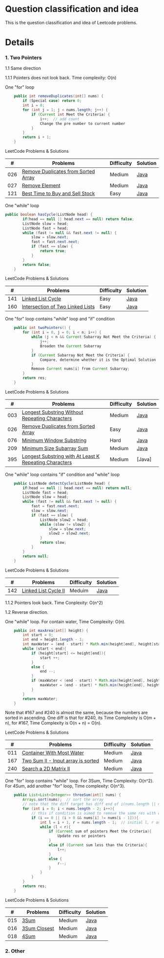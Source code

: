 Question classification and idea
===
This is the question classification and idea of Leetcode problems.

Details
===
### 1. Two Pointers
1.1 Same direction

1.1.1 Pointers does not look back. Time complexity: O(n)

One "for" loop
```Java
    public int removeDuplicates(int[] nums) {
        if (Special case) return 0;
        int i = 0;
        for (int j = 1; j < nums.length; j++) {
            if (Current int Meet the Criteria) {
                i++;  // add count
                Change the pre number to current number
            }   
        }
        return i + 1;
    }
```
LeetCode Problems & Solutions

| \# | Problems | Difficulty | Solution |
|----|----------|-----------|------|
| 026  | [Remove Duplicates from Sorted Array](https://leetcode.com/problems/remove-duplicates-from-sorted-array/) | Medium | [Java](./Code/26_Remove_Duplicates_from_Sorted_Array.java)
| 027  | [Remove Element](https://leetcode.com/problems/remove-element/) | Medium | [Java](./Code/27_Remove_Element.java)
| 121  | [Best Time to Buy and Sell Stock ](https://leetcode.com/problems/best-time-to-buy-and-sell-stock/) | Easy | [Java](./Code/121_Best_Time_to_Buy_and_Sell_Stock.java)

One "while" loop
```Java
public boolean hasCycle(ListNode head) {
        if(head == null || head.next == null) return false;
        ListNode slow = head;
        ListNode fast = head;
        while (fast != null && fast.next != null) {
            slow = slow.next;
            fast = fast.next.next;
            if (fast == slow) {
                return true;
            }             
        }
        return false;
    }
```
LeetCode Problems & Solutions

| \# | Problems | Difficulty | Solution |
|----|----------|-----------|------|
| 141  | [Linked List Cycle](https://leetcode.com/problems/linked-list-cycle/) | Easy | [Java](Code/141_Linked_List_Cycle.java)
| 160  | [Intersection of Two Linked Lists ](https://leetcode.com/problems/intersection-of-two-linked-lists/) | Easy | [Java](./Code/160_Intersection_of_Two_Linked_Lists.java)

One "for" loop contains "while" loop and "if" condition
```Java
    public int twoPointers() {
        for (int i = 0, j = 0; i < n; i++) {
            while (j < n && Current Subarray Not Meet the Criteria) {
                j++;
                Broaden the Current Subarray
            }
            if (Current Subarray Not Meet the Criteria) {
                Compare, determine whether it is the Optimal Solution
            }
            Remove Current nums[i] from Current Subarray;
        }
        return res;
    }
```
LeetCode Problems & Solutions

| \# | Problems | Difficulty | Solution |
|----|----------|-----------|------|
| 003  | [Longest Substring Without Repeating Characters](https://leetcode.com/problems/longest-substring-without-repeating-characters/) | Medium | [Java](./Code/3_Longest_Substring_Without_Repeating_Characters.java)
| 026  | [Remove Duplicates from Sorted Array](https://leetcode.com/problems/remove-duplicates-from-sorted-array/) | Easy| [Java](./Code/26_Remove_Duplicates_from_Sorted_Array.java)
| 076  | [Minimum Window Substring](https://leetcode.com/problems/minimum-window-substring/) | Hard| [Java](./Code/76_Minimum_Window_Substring.java)
| 209  | [Minimum Size Subarray Sum](https://leetcode.com/problems/minimum-size-subarray-sum/) | Medium| [Java](./Code/209_Minimum_Size_Subarray_Sum.java)
| 395  | [Longest Substring with At Least K Repeating Characters](https://leetcode.com/problems/longest-substring-with-at-least-k-repeating-characters/) | Medium| [Java]

One "while" loop contains "if" condition and "while" loop
```Java
    public ListNode detectCycle(ListNode head) {
        if(head == null || head.next == null) return null;
        ListNode fast = head;
        ListNode slow = head;
        while (fast != null && fast.next != null) {
            fast = fast.next.next;
            slow = slow.next;
            if (fast == slow) {
                ListNode slow2 = head;
                while (slow != slow2) {
                    slow = slow.next;
                    slow2 = slow2.next;
                }
                return slow;
            }
        }
        return null;
    }
```
LeetCode Problems & Solutions

| \# | Problems | Difficulty | Solution |
|----|----------|-----------|------|
| 142  | [Linked List Cycle II](https://leetcode.com/problems/linked-list-cycle-ii/submissions/) | Meduim | [Java](Code/142_Linked_List_Cycle_II.java)

1.1.2 Pointers look back. Time Conplexity: O(n^2)


1.2 Reverse direction. 

One "while" loop. For contain water, Time Complexity: O(n).
```Java
    public int maxArea(int[] height) {
        int start = 0;
        int end = height.length - 1;
        int maxWater = (end - start) * Math.min(height[end], height[start]);
        while (start < end){
            if (height[start] <= height[end]){
                start ++;
            }
            else {
                end --;
            }
            if (maxWater < (end - start) * Math.min(height[end], height[start])){
                maxWater = (end - start) * Math.min(height[end], height[start]);
            }
        }
        return maxWater;
    }
```
Note that #167 and #240 is almost the same, because the numbers are sorted in ascending. One diff is that for #240, its Time Complexity is O(m + n), for #167, Time Complexity is O(n + n) = O(n).

LeetCode Problems & Solutions

| \# | Problems | Difficulty | Solution |
|----|----------|-----------|------|
| 011  | [Container With Most Water](https://leetcode.com/problems/container-with-most-water/) | Medium | [Java](./Code/11_Container_With_Most_Water.java)
| 167  | [Two Sum II - Input array is sorted](https://leetcode.com/problems/two-sum-ii-input-array-is-sorted/) | Medium | [Java](./Code/167_Two_Sum_II_Input_array_is_sorted.java)
| 240  | [Search a 2D Matrix II](https://leetcode.com/problems/search-a-2d-matrix-ii/) | Medium | [Java](/Code/240_Search_a_2D_Matrix_II.java)

One "for" loop contains "while" loop. For 3Sum, Time Complexity: O(n^2). For 4Sum, add another "for" loop, Time complexity: O(n^3).
```Java
    public List<List<Integer>> threeSum(int[] nums) {
        Arrays.sort(nums);  // sort the array
        // note that the diff target has diff end of i(nums.length || nums.length - 2), which depends on the pointers l and r.
        for (int i = 0; i < nums.length - 2; i++){  
            // this if condition is aimed to remove the same res with diff types.
            if (i == 0 || (i > 0 && nums[i] != nums[i - 1])){
                int l = i + 1, r = nums.length - 1;  // initial l, r and other variable we need
                while (l < r){
                    if (Current sum of pointers Meet the Criteria){
                        Update res or pointers
                    }
                    else if (Current sum less than the Criteria){
                        l++;
                    }
                    else {
                        r--;
                    }
                }
            }
        }
        return res;
    }
```
LeetCode Problems & Solutions

| \# | Problems | Difficulty | Solution |
|----|----------|-----------|------|
| 015  | [3Sum](https://leetcode.com/problems/3sum/) | Medium | [Java](./Code/15_3Sum.java)
| 016  | [3Sum Closest](https://leetcode.com/problems/3sum-closest/) | Medium | [Java](./Code/16_3Sum_Closest.java)
| 018  | [4Sum](https://leetcode.com/problems/4sum/) | Medium | [Java](./Code/18_4Sum.java)


### 2. Other

